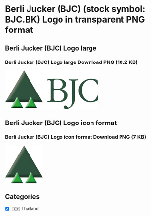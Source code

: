 # Berli Jucker (BJC) (stock symbol: BJC.BK) Logo in transparent PNG format

## Berli Jucker (BJC) Logo large

### Berli Jucker (BJC) Logo large Download PNG (10.2 KB)

![Berli Jucker (BJC) Logo large Download PNG (10.2 KB)](/img/orig/BJC.BK_BIG-226de847.png)

## Berli Jucker (BJC) Logo icon format

### Berli Jucker (BJC) Logo icon format Download PNG (7 KB)

![Berli Jucker (BJC) Logo icon format Download PNG (7 KB)](/img/orig/BJC.BK-5626c30a.png)



## Categories
- [x] 🇹🇭 Thailand
